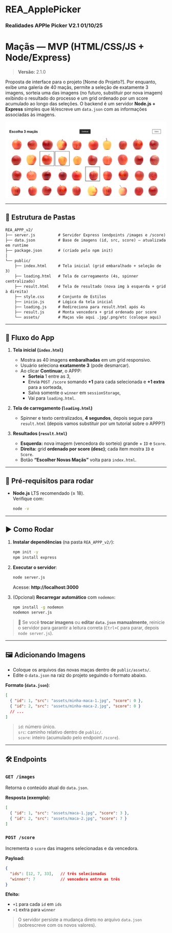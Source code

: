 # REA_ApplePicker

### Realidades APPle Picker V2.1   01/10/25

# Maçãs — MVP (HTML/CSS/JS + Node/Express)

> **Versão:** 2.1.0 

Proposta de interface para o projeto [Nome do Projeto?]. Por enquanto, exibe uma galeria de 40 maçãs, permite a seleção de exatamente 3 imagens, sorteia uma das imagens (no futuro, substituir por nova imagem) exibindo o resultado do processo e um grid ordenado por um score acumulado ao longo das seleções. O backend é um servidor **Node.js + Express** simples que lê/escreve um `data.json` com as informações associadas às imagens.


![alt text](image.png)



---

## 📁 Estrutura de Pastas

```
REA_APPP_v2/
├── server.js          # Servidor Express (endpoints /images e /score)
├── data.json          # Base de imagens (id, src, score) — atualizada em runtime
├── package.json       # (criado pelo npm init)
│
└── public/
    ├── index.html     # Tela inicial (grid embaralhado + seleção de 3)
    ├── loading.html   # Tela de carregamento (4s, spinner centralizado)
    ├── result.html    # Tela de resultado (nova img à esquerda + grid à direita)
    ├── style.css      # Conjunto de Estilos
    ├── inicio.js      # Lógica da tela inicial
    ├── loading.js     # Redireciona para result.html após 4s
    ├── result.js      # Monta vencedora + grid ordenado por score
    └── assets/        # Maças vão aqui .jpg/.png/etc (coloque aqui)
```

---

## 🧩 Fluxo do App

1. **Tela inicial (`index.html`)**  
   - Mostra as 40 imagens **embaralhadas** em um grid responsivo.  
   - Usuário seleciona **exatamente 3** (pode desmarcar).  
   - Ao clicar **Continuar**, o APPP:
     - **Sorteia** 1 entre as 3,
     - Envia `POST /score` somando **+1** para cada selecionada e **+1 extra** para a sorteada,
     - Salva somente o `winner` em `sessionStorage`,
     - Vai para `loading.html`.

2. **Tela de carregamento (`loading.html`)**  
   - Spinner e texto centralizados, **4 segundos**, depois segue para `result.html` (depois vamos substituir por um tutorial sobre o APPP?)

3. **Resultados (`result.html`)**  
   - **Esquerda:** nova imagem (vencedora do sorteio) grande + `ID` e `Score`.  
   - **Direita:** grid **ordenado por score (desc)**; cada item mostra `ID` e `Score`.  
   - Botão **“Escolher Novas Maçãs”** volta para `index.html`.

---

## 🔧 Pré‑requisitos para rodar

- **Node.js** LTS recomendado (≥ 18).  
  Verifique com:
  ```bash
  node -v
  ```

---

## ▶️ Como Rodar

1. **Instalar dependências** (na pasta `REA_APPP_v2/`):
   ```bash
   npm init -y
   npm install express
   ```

2. **Executar o servidor**:
   ```bash
   node server.js
   ```
   Acesse: **http://localhost:3000**

3. (Opcional) **Recarregar automático** com `nodemon`:
   ```bash
   npm install -g nodemon
   nodemon server.js
   ```

> 🔁 Se você **trocar imagens** ou **editar `data.json` manualmente**, reinicie o servidor para garantir a leitura correta (`Ctrl+C` para parar, depois `node server.js`).

---

## 🖼️ Adicionando Imagens

- Coloque os arquivos das novas maças dentro de `public/assets/`.  
- Edite o `data.json` na raiz do projeto seguindo o formato abaixo.

**Formato (`data.json`)**:
```json
[
  { "id": 1, "src": "assets/minha-maca-1.jpg", "score": 0 },
  { "id": 2, "src": "assets/minha-maca-2.jpg", "score": 0 }
  // ...
]
```

> `id`: número único.  
> `src`: caminho relativo dentro de `public/`.  
> `score`: inteiro (acumulado pelo endpoint `/score`).

---

## 🛠️ Endpoints

### `GET /images`
Retorna o conteúdo atual do `data.json`.

**Resposta (exemplo):**
```json
[
  { "id": 1, "src": "assets/maca-1.jpg", "score": 3 },
  { "id": 2, "src": "assets/maca-2.jpg", "score": 7 }
]
```

### `POST /score`
Incrementa o `score` das imagens selecionadas e da vencedora.

**Payload:**
```json
{
  "ids": [12, 7, 33],   // três selecionadas
  "winner": 7           // vencedora entre as três
}
```
**Efeito:**
- `+1` para cada `id` em `ids`
- `+1` extra para `winner`

> O servidor persiste a mudança direto no arquivo `data.json` (sobrescreve com os novos valores).